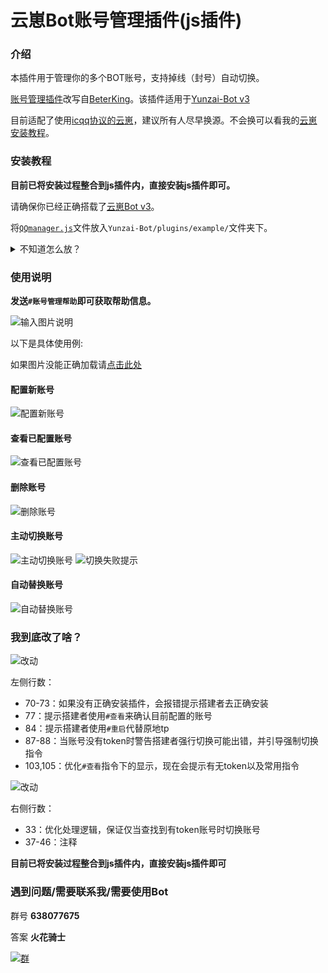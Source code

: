 # 云崽Bot账号管理插件(js插件)

### 介绍

本插件用于管理你的多个BOT账号，支持掉线（封号）自动切换。

[账号管理插件](https://gitee.com/zhxhx/Yunzai-Bot-js/)改写自[BeterKing](https://gitee.com/zhxhx)。该插件适用于[Yunzai-Bot v3](https://gitee.com/yoimiya-kokomi/Yunzai-Bot)

目前适配了使用[icqq协议的云崽](https://gitee.com/yoimiya-kokomi/Yunzai-Bot)，建议所有人尽早换源。不会换可以看我的[云崽安装教程](https://gitee.com/CUZNIL/Yunzai-install/)。


### 安装教程

 **目前已将安装过程整合到js插件内，直接安装js插件即可。** 

请确保你已经正确搭载了[云崽Bot v3](https://gitee.com/yoimiya-kokomi/Yunzai-Bot)。


将[`QQmanager.js`](https://gitee.com/CUZNIL/Yunzai-QQmanager/blob/master/QQmanager.js)文件放入`Yunzai-Bot/plugins/example/`文件夹下。

<details><summary>不知道怎么放？</summary>

首先进入云崽根目录。

然后输入以下指令：

进入js插件目录
```
cd plugins/example/
```
在此处下载本js插件
```
curl -O https://gitee.com/CUZNIL/Yunzai-QQmanager/raw/master/QQmanager.js
```
如图是参考的安装过程，如遇`xxx not found`报错请自己百度怎么处理。
![输入图片说明](doc-use/imageqwdq894.png)

———————————分割线———————————

</details>


### 使用说明

 **发送`#账号管理帮助`即可获取帮助信息。** 

![输入图片说明](doc-use/imageqwd984d.png)

以下是具体使用例:

如果图片没能正确加载请[点击此处](https://gitee.com/CUZNIL/Yunzai-QQmanager/blob/master/doc-use/%E6%BC%94%E7%A4%BA%E7%94%A8%E8%81%8A%E5%A4%A9%E8%AE%B0%E5%BD%95.txt)
#### 配置新账号
![配置新账号](doc-use/%E9%85%8D%E7%BD%AE%E6%96%B0%E8%B4%A6%E5%8F%B7.png)
#### 查看已配置账号
![查看已配置账号](doc-use/%E6%9F%A5%E7%9C%8B.png)
#### 删除账号
![删除账号](doc-use/%E5%88%A0%E9%99%A4%E8%B4%A6%E5%8F%B7.png)
#### 主动切换账号
![主动切换账号](doc-use/%E4%B8%BB%E5%8A%A8%E5%88%87%E6%8D%A2%E8%B4%A6%E5%8F%B7.png)
![切换失败提示](doc-use/%E5%88%87%E6%8D%A2%E5%A4%B1%E8%B4%A5%E6%8F%90%E7%A4%BA.png)
#### 自动替换账号
![自动替换账号](doc-use/%E8%87%AA%E5%8A%A8%E6%9B%BF%E6%8D%A2.png)
### 我到底改了啥？

![改动](doc-use/Change.png)

左侧行数：
- 70-73：如果没有正确安装插件，会报错提示搭建者去正确安装
- 77：提示搭建者使用`#查看`来确认目前配置的账号
- 84：提示搭建者使用`#重启`代替原地tp
- 87-88：当账号没有token时警告搭建者强行切换可能出错，并引导强制切换指令
- 103,105：优化`#查看`指令下的显示，现在会提示有无token以及常用指令

![改动](doc-use/%E6%94%B9%E5%8A%A82.png)

右侧行数：
- 33：优化处理逻辑，保证仅当查找到有token账号时切换账号
- 37-46：注释

 **目前已将安装过程整合到js插件内，直接安装js插件即可** 


### 遇到问题/需要联系我/需要使用Bot

群号 **638077675** 

答案  **火花骑士** 

[![群](doc-use/QQ%E7%BE%A4.png)](http://jq.qq.com/?_wv=1027&k=tqiOtCVc)